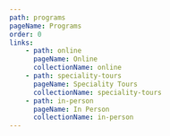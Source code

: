 ```yaml
---
path: programs
pageName: Programs
order: 0
links:
    - path: online
      pageName: Online
      collectionName: online
    - path: speciality-tours
      pageName: Speciality Tours
      collectionName: speciality-tours
    - path: in-person
      pageName: In Person
      collectionName: in-person
---
```

